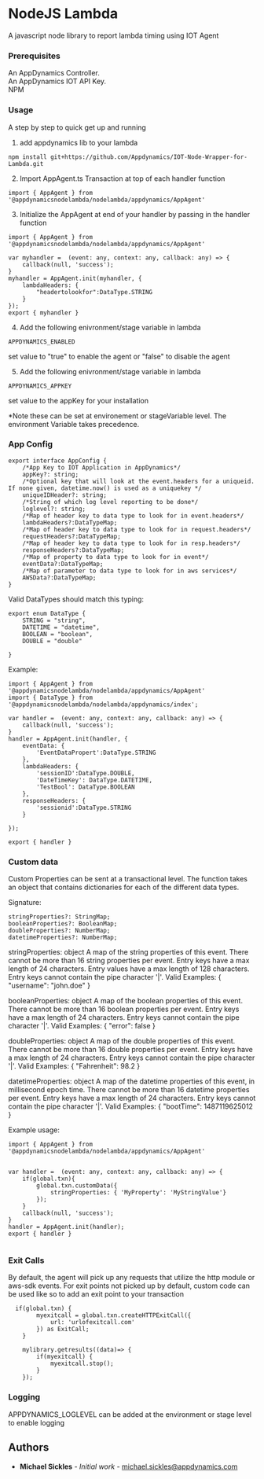 # NodeJS Lambda

A javascript node library to report lambda timing using IOT Agent


### Prerequisites

An AppDynamics Controller.  
An AppDynamics IOT API Key.  
NPM

### Usage 

A step by step to quick get up and running 

1. add appdynamics lib to your lambda

```
npm install git+https://github.com/Appdynamics/IOT-Node-Wrapper-for-Lambda.git
```

2. Import AppAgent.ts Transaction at top of each handler function

```
import { AppAgent } from '@appdynamicsnodelambda/nodelambda/appdynamics/AppAgent'
```

3.  Initialize the AppAgent at end of your handler by passing in the handler function
```
import { AppAgent } from '@appdynamicsnodelambda/nodelambda/appdynamics/AppAgent'

var myhandler =  (event: any, context: any, callback: any) => {
    callback(null, 'success');
}
myhandler = AppAgent.init(myhandler, {
    lambdaHeaders: {
        "headertolookfor":DataType.STRING
    }
});
export { myhandler }
```
4.  Add the following enivronment/stage variable in lambda

```
APPDYNAMICS_ENABLED
```
set value to "true" to enable the agent or "false" to disable the agent

5.  Add the following enivronment/stage variable in lambda

```
APPDYNAMICS_APPKEY
```
set value to the appKey for your installation

*Note these can be set at environement or stageVariable level.  The environment Variable takes precedence.


### App Config
```
export interface AppConfig {
    /*App Key to IOT Application in AppDynamics*/
    appKey?: string;
    /*Optional key that will look at the event.headers for a uniqueid.  If none given, datetime.now() is used as a uniquekey */
    uniqueIDHeader?: string;
    /*String of which log level reporting to be done*/
    loglevel?: string;
    /*Map of header key to data type to look for in event.headers*/
    lambdaHeaders?:DataTypeMap;
    /*Map of header key to data type to look for in request.headers*/
    requestHeaders?:DataTypeMap;
    /*Map of header key to data type to look for in resp.headers*/
    responseHeaders?:DataTypeMap;
    /*Map of property to data type to look for in event*/
    eventData?:DataTypeMap;
    /*Map of parameter to data type to look for in aws services*/
    AWSData?:DataTypeMap;
}
```

Valid DataTypes should match this typing:
```
export enum DataType {
    STRING = "string",
    DATETIME = "datetime",
    BOOLEAN = "boolean",
    DOUBLE = "double"

}
```


Example:
```
import { AppAgent } from '@appdynamicsnodelambda/nodelambda/appdynamics/AppAgent'
import { DataType } from '@appdynamicsnodelambda/nodelambda/appdynamics/index';

var handler =  (event: any, context: any, callback: any) => {
    callback(null, 'success');
}
handler = AppAgent.init(handler, {
    eventData: {
        'EventDataPropert':DataType.STRING
    },    
    lambdaHeaders: {
        'sessionID':DataType.DOUBLE,
        'DateTimeKey': DataType.DATETIME,
        'TestBool': DataType.BOOLEAN
    },
    responseHeaders: {
        'sessionid':DataType.STRING
    }

});

export { handler }
```

### Custom data

Custom Properties can be sent at a transactional level.  The function takes an object that contains dictionaries for each of the different data types.

Signature:

```
stringProperties?: StringMap;
booleanProperties?: BooleanMap;
doubleProperties?: NumberMap;
datetimeProperties?: NumberMap;
```

stringProperties: object
A map of the string properties of this event. There cannot be more than 16 string properties per event. Entry keys have a max length of 24 characters. Entry values have a max length of 128 characters. Entry keys cannot contain the pipe character '|'. Valid Examples: { "username": "john.doe" }

booleanProperties: object
A map of the boolean properties of this event. There cannot be more than 16 boolean properties per event. Entry keys have a max length of 24 characters. Entry keys cannot contain the pipe character '|'. Valid Examples: { "error": false }

doubleProperties: object
A map of the double properties of this event. There cannot be more than 16 double properties per event. Entry keys have a max length of 24 characters. Entry keys cannot contain the pipe character '|'. Valid Examples: { "Fahrenheit": 98.2 }

datetimeProperties: object
A map of the datetime properties of this event, in millisecond epoch time. There cannot be more than 16 datetime properties per event. Entry keys have a max length of 24 characters. Entry keys cannot contain the pipe character '|'. Valid Examples: { "bootTime": 1487119625012 }



Example usage:

```
import { AppAgent } from '@appdynamicsnodelambda/nodelambda/appdynamics/AppAgent'


var handler =  (event: any, context: any, callback: any) => {
    if(global.txn){
        global.txn.customData({
            stringProperties: { 'MyProperty': 'MyStringValue'}
        });
    }
    callback(null, 'success');
}
handler = AppAgent.init(handler);
export { handler }


```

### Exit Calls
By default, the agent will pick up any requests that utilize the http module or aws-sdk events.  For exit points not picked up by default, custom code can be used like so to add an exit point to your transaction

```
  if(global.txn) {
        myexitcall = global.txn.createHTTPExitCall({
            url: 'urlofexitcall.com'
        }) as ExitCall;
    }

    mylibrary.getresults((data)=> {
        if(myexitcall) {
            myexitcall.stop();
        }
    });
```

### Logging
APPDYNAMICS_LOGLEVEL can be added at the environment or stage level to enable logging


## Authors

* **Michael Sickles** - *Initial work* - michael.sickles@appdynamics.com
